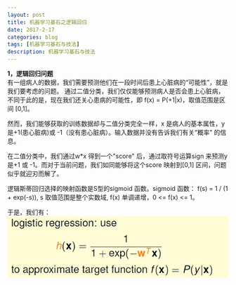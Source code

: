 ```yaml
---
layout: post
title: 机器学习基石之逻辑回归
date: 2017-2-17
categories: blog
tags: [机器学习基石与技法]
description: 机器学习基石与技法
---
```



**1，逻辑回归问题**       
有一组病人的数据，我们需要预测他们在一段时间后患上心脏病的“可能性”，就是我们要考虑的问题。
通过二值分类，我们仅仅能够预测病人是否会患上心脏病，不同于此的是，现在我们还关心患病的可能性，即 f(x) = P(+1|x)，取值范围是区间 [0,1]。

然而，我们能够获取的训练数据却与二值分类完全一样，x 是病人的基本属性，y 是+1(患心脏病)或 -1（没有患心脏病）。输入数据并没有告诉我们有关“概率” 的信息。

在二值分类中，我们通过w*x 得到一个"score" 后，通过取符号运算sign 来预测y 是+1 或 -1。而对于当前问题，我们如同能够将这个score 映射到[0,1] 区间，问题似乎就迎刃而解了。

逻辑斯蒂回归选择的映射函数是S型的sigmoid 函数。sigmoid 函数： f(s) = 1 / (1 + exp(-s)), s 取值范围是整个实数域, f(x) 单调递增，0 <= f(x) <= 1。  

于是，我们有：   
![](https://raw.githubusercontent.com/whuhan2013/myImage/master/foundation/chapter10/p1.jpg)    

